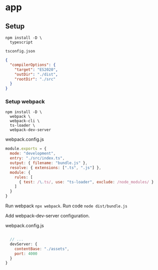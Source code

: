 # app

## Setup

```shell
npm install -D \
  typescript
```

`tsconfig.json`

```json
{
  "compilerOptions": {
    "target": "ES2020",
    "outDir": "./dist",
    "rootDir": "./src"
  }
}
```

### Setup webpack

```shell
npm install -D \
  webpack \
  webpack-cli \
  ts-loader \
  webpack-dev-server
```

webpack.config.js

```js
module.exports = {
  mode: "development",
  entry: "./src/index.ts",
  output: { filename: "bundle.js" },
  resolve: { extensions: [".ts", ".js"] },
  module: {
    rules: [
      { test: /\.ts/, use: "ts-loader", exclude: /node_modules/ }
    ]
  }
}
```

Run webpack `npx webpack`.
Run code `node dist/bundle.js`

Add webpack-dev-server configuration.

webpack.config.js

```js

  // ...
  devServer: {
    contentBase: "./assets",
    port: 4000
  }
}
```
